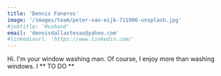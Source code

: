 ```yaml
---
title: 'Dennis Faneros'
image: '/images/team/peter-van-eijk-711986-unsplash.jpg'
#jobtitle: 'Husband'
email: 'dennisdallastexas@yahoo.com'
#linkedinurl: 'https://www.linkedin.com/'
---
```


Hi. I'm your window washing man. Of course, I enjoy more than washing windows. I ** TO DO **